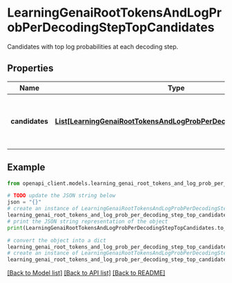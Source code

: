 # LearningGenaiRootTokensAndLogProbPerDecodingStepTopCandidates

Candidates with top log probabilities at each decoding step.

## Properties

Name | Type | Description | Notes
------------ | ------------- | ------------- | -------------
**candidates** | [**List[LearningGenaiRootTokensAndLogProbPerDecodingStepCandidate]**](LearningGenaiRootTokensAndLogProbPerDecodingStepCandidate.md) | Sorted by log probability in descending order. | [optional] 

## Example

```python
from openapi_client.models.learning_genai_root_tokens_and_log_prob_per_decoding_step_top_candidates import LearningGenaiRootTokensAndLogProbPerDecodingStepTopCandidates

# TODO update the JSON string below
json = "{}"
# create an instance of LearningGenaiRootTokensAndLogProbPerDecodingStepTopCandidates from a JSON string
learning_genai_root_tokens_and_log_prob_per_decoding_step_top_candidates_instance = LearningGenaiRootTokensAndLogProbPerDecodingStepTopCandidates.from_json(json)
# print the JSON string representation of the object
print(LearningGenaiRootTokensAndLogProbPerDecodingStepTopCandidates.to_json())

# convert the object into a dict
learning_genai_root_tokens_and_log_prob_per_decoding_step_top_candidates_dict = learning_genai_root_tokens_and_log_prob_per_decoding_step_top_candidates_instance.to_dict()
# create an instance of LearningGenaiRootTokensAndLogProbPerDecodingStepTopCandidates from a dict
learning_genai_root_tokens_and_log_prob_per_decoding_step_top_candidates_from_dict = LearningGenaiRootTokensAndLogProbPerDecodingStepTopCandidates.from_dict(learning_genai_root_tokens_and_log_prob_per_decoding_step_top_candidates_dict)
```
[[Back to Model list]](../README.md#documentation-for-models) [[Back to API list]](../README.md#documentation-for-api-endpoints) [[Back to README]](../README.md)


